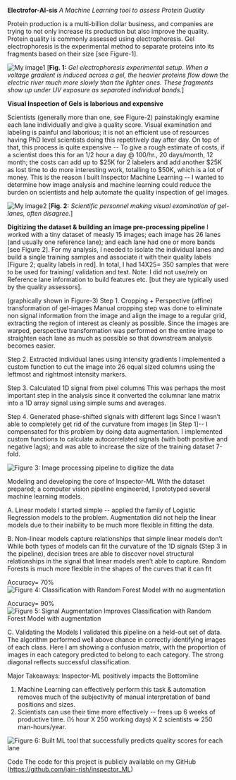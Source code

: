 **Electrofor-AI-sis**
*A Machine Learning tool to assess Protein Quality*

Protein production is a multi-billion dollar business, and companies are trying to not only increase its production but also improve the quality.  Protein quality is commonly assessed using electrophoresis.  Gel electrophoresis is the experimental method to separate proteins into its fragments based on their size [see Figure-1]. 

![My image1](../images/fig1.png)
[**Fig. 1:** *Gel electrophoresis experimental setup. When a voltage gradient is induced across a gel, the heavier proteins flow down the electric river much more slowly than the lighter ones.  These fragments show up under UV exposure as separated individual bands.*]


**Visual Inspection of Gels is laborious and expensive**

Scientists (generally more than one, see Figure-2) painstakingly examine each lane individually and give a quality score. Visual examination and labeling is painful and laborious; it is not an efficient use of resources having PhD level scientists doing this repetitively day after day.  On top of that, this process is quite expensive -- To give a rough estimate of costs, if a scientist does this for an 1/2 hour a day @ $100$/hr., 20 days/month, 12 month; the costs can add up to $25K for 2 labelers and add another $25K as lost time to do more interesting work, totalling to $50K, which is a lot of money.  This is the reason I built Inspector Machine Learning -- I wanted to determine how image analysis and machine learning could reduce the burden on scientists and help automate the quality inspection of gel images.
 
![My image2](../images/fig2.png)
[**Fig. 2:** *Scientific personnel making visual examination of gel-lanes, often disagree.*]

**Digitizing the dataset & building an image pre-processing pipeline**
I worked with a tiny dataset of measly 15 images; each image has 26 lanes (and usually one reference lane); and each lane had one or more bands [see Figure 2].  For my analysis, I needed to isolate the individual lanes and build a single training samples and associate it with their quality labels [Figure 2; quality labels in red].  In total, I had 14X25= 350 samples that were to be used for training/ validation and test.  Note: I did not use/rely on Reference lane information to build features etc. [but they are typically used by the quality assessors].

(graphically shown in Figure-3)
Step 1.	Cropping + Perspective (affine) transformation of gel-images
Manual cropping step was done to eliminate non signal information from the image and align the image to a regular grid, extracting the region of interest as cleanly as possible.  Since the images are warped, perspective transformation was performed on the entire image to straighten each lane as much as possible so that downstream analysis becomes easier.

Step 2.	Extracted individual lanes using intensity gradients
I implemented a custom function to cut the image into 26 equal sized columns using the leftmost and rightmost intensity markers. 

Step 3.	Calculated 1D signal from pixel columns
This was perhaps the most important step in the analysis since it converted the columnar lane matrix into a 1D array signal using simple sums and averages. 
 
Step 4.	Generated phase-shifted signals with different lags
Since I wasn’t able to completely get rid of the curvature from images [in Step 1]-- I compensated for this problem by doing data augmentation.  I implemented custom functions to calculate autocorrelated signals (with both positive and negative lags); and was able to increase the size of the training dataset  7-fold.



![Figure 3: Image processing pipeline to digitize the data](../images/fig3.png)

 

Modeling and developing the core of Inspector-ML 
With the dataset prepared; a computer vision pipeline engineered,  I prototyped several machine learning models. 

A.	Linear models
I started simple -- applied the family of Logistic Regression models to the problem.  Augmentation did not help the linear models due to their inability to be much more flexible in fitting the data.

B.	Non-linear models capture relationships that simple linear models don’t
While both types of models can fit the curvature of the 1D signals (Step 3 in the pipeline),  decision trees are able to discover novel structural relationships in the signal that linear models aren’t able to capture. Random Forests is much more flexible in the shapes of the curves that it can fit

Accuracy= 70%
![Figure 4: Classification with Random Forest Model with no augmentation](../images/fig4.png)


Accuracy= 90%
![Figure 5: Signal Augmentation Improves Classification with Random Forest Model with augmentation](../images/fig5.png)


C.	Validating the Models
I validated this pipeline on a held-out set of data. The algorithm performed well above chance in correctly identifying images of each class.  Here I am showing a confusion matrix, with the proportion of images in each category predicted to belong to each category. The strong diagonal reflects successful classification.

Major Takeaways: 
Inspector-ML positively impacts the Bottomline

1.	Machine Learning can effectively perform this task & automation removes much of the subjectivity of manual interpretation of band positions and sizes.
2.	Scientists can use their time more effectively -- frees up 6 weeks of productive time.  (½  hour X 250 working days) X 2 scientists ⇒ 250 man-hours/year. 

![Figure 6: Built ML tool that successfully predicts quality scores for each lane](../images/fig6.png)

Code
The code for this project is publicly available on my GitHub (https://github.com/jain-rish/inspector_ML)



